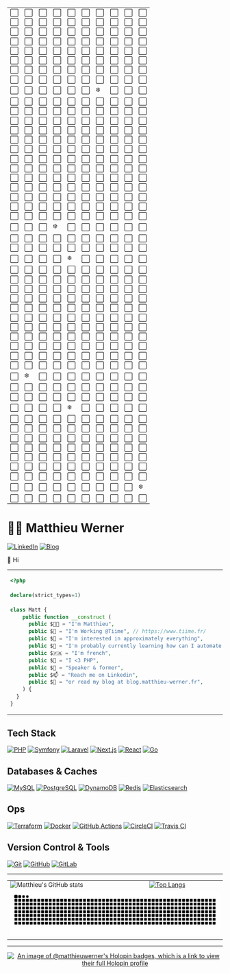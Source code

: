 <table>
<tr><td>⬜</td><td>⬜</td><td>⬜</td><td>⬜</td><td>⬜</td><td>⬜</td><td>⬜</td><td>⬜</td><td>⬜</td><td>⬜</td></tr>
<tr><td>⬜</td><td>⬜</td><td>⬜</td><td>⬜</td><td>⬜</td><td>⬜</td><td>⬜</td><td>⬜</td><td>⬜</td><td>⬜</td></tr>
<tr><td>⬜</td><td>⬜</td><td>⬜</td><td>⬜</td><td>⬜</td><td>⬜</td><td>⬜</td><td>⬜</td><td>⬜</td><td>⬜</td></tr>
<tr><td>⬜</td><td>⬜</td><td>⬜</td><td>⬜</td><td>⬜</td><td>⬜</td><td>⬜</td><td>⬜</td><td>⬜</td><td>⬜</td></tr>
<tr><td>⬜</td><td>⬜</td><td>⬜</td><td>⬜</td><td>⬜</td><td>⬜</td><td>⬜</td><td>⬜</td><td>⬜</td><td>⬜</td></tr>
<tr><td>⬜</td><td>⬜</td><td>⬜</td><td>⬜</td><td>⬜</td><td>⬜</td><td>⬜</td><td>⬜</td><td>⬜</td><td>⬜</td></tr>
<tr><td>⬜</td><td>⬜</td><td>⬜</td><td>⬜</td><td>⬜</td><td>⬜</td><td>⬜</td><td>⬜</td><td>⬜</td><td>⬜</td></tr>
<tr><td>⬜</td><td>⬜</td><td>⬜</td><td>⬜</td><td>⬜</td><td>⬜</td><td>⬜</td><td>⬜</td><td>⬜</td><td>⬜</td></tr>
<tr><td>⬜</td><td>⬜</td><td>⬜</td><td>⬜</td><td>⬜</td><td>⬜</td><td>❄️</td><td>⬜</td><td>⬜</td><td>⬜</td></tr>
<tr><td>⬜</td><td>⬜</td><td>⬜</td><td>⬜</td><td>⬜</td><td>⬜</td><td>⬜</td><td>⬜</td><td>⬜</td><td>⬜</td></tr>
<tr><td>⬜</td><td>⬜</td><td>⬜</td><td>⬜</td><td>⬜</td><td>⬜</td><td>⬜</td><td>⬜</td><td>⬜</td><td>⬜</td></tr>
<tr><td>⬜</td><td>⬜</td><td>⬜</td><td>⬜</td><td>⬜</td><td>⬜</td><td>⬜</td><td>⬜</td><td>⬜</td><td>⬜</td></tr>
<tr><td>⬜</td><td>⬜</td><td>⬜</td><td>⬜</td><td>⬜</td><td>⬜</td><td>⬜</td><td>⬜</td><td>⬜</td><td>⬜</td></tr>
<tr><td>⬜</td><td>⬜</td><td>⬜</td><td>⬜</td><td>⬜</td><td>⬜</td><td>⬜</td><td>⬜</td><td>⬜</td><td>⬜</td></tr>
<tr><td>⬜</td><td>⬜</td><td>⬜</td><td>⬜</td><td>⬜</td><td>⬜</td><td>⬜</td><td>⬜</td><td>⬜</td><td>⬜</td></tr>
<tr><td>⬜</td><td>⬜</td><td>⬜</td><td>⬜</td><td>⬜</td><td>⬜</td><td>⬜</td><td>⬜</td><td>⬜</td><td>⬜</td></tr>
<tr><td>⬜</td><td>⬜</td><td>⬜</td><td>⬜</td><td>⬜</td><td>⬜</td><td>⬜</td><td>⬜</td><td>⬜</td><td>⬜</td></tr>
<tr><td>⬜</td><td>⬜</td><td>⬜</td><td>⬜</td><td>⬜</td><td>⬜</td><td>⬜</td><td>⬜</td><td>⬜</td><td>⬜</td></tr>
<tr><td>⬜</td><td>⬜</td><td>⬜</td><td>⬜</td><td>⬜</td><td>⬜</td><td>⬜</td><td>⬜</td><td>⬜</td><td>⬜</td></tr>
<tr><td>⬜</td><td>⬜</td><td>⬜</td><td>⬜</td><td>⬜</td><td>⬜</td><td>⬜</td><td>⬜</td><td>⬜</td><td>⬜</td></tr>
<tr><td>⬜</td><td>⬜</td><td>⬜</td><td>⬜</td><td>⬜</td><td>⬜</td><td>⬜</td><td>⬜</td><td>⬜</td><td>⬜</td></tr>
<tr><td>⬜</td><td>⬜</td><td>⬜</td><td>⬜</td><td>⬜</td><td>⬜</td><td>⬜</td><td>⬜</td><td>⬜</td><td>⬜</td></tr>
<tr><td>⬜</td><td>⬜</td><td>⬜</td><td>❄️</td><td>⬜</td><td>⬜</td><td>⬜</td><td>⬜</td><td>⬜</td><td>⬜</td></tr>
<tr><td>⬜</td><td>⬜</td><td>⬜</td><td>⬜</td><td>⬜</td><td>⬜</td><td>⬜</td><td>⬜</td><td>⬜</td><td>⬜</td></tr>
<tr><td>⬜</td><td>⬜</td><td>⬜</td><td>⬜</td><td>⬜</td><td>⬜</td><td>⬜</td><td>⬜</td><td>⬜</td><td>⬜</td></tr>
<tr><td>⬜</td><td>⬜</td><td>⬜</td><td>⬜</td><td>❄️</td><td>⬜</td><td>⬜</td><td>⬜</td><td>⬜</td><td>⬜</td></tr>
<tr><td>⬜</td><td>⬜</td><td>⬜</td><td>⬜</td><td>⬜</td><td>⬜</td><td>⬜</td><td>⬜</td><td>⬜</td><td>⬜</td></tr>
<tr><td>⬜</td><td>⬜</td><td>⬜</td><td>⬜</td><td>⬜</td><td>⬜</td><td>⬜</td><td>⬜</td><td>⬜</td><td>⬜</td></tr>
<tr><td>⬜</td><td>⬜</td><td>⬜</td><td>⬜</td><td>⬜</td><td>⬜</td><td>⬜</td><td>⬜</td><td>⬜</td><td>⬜</td></tr>
<tr><td>⬜</td><td>⬜</td><td>⬜</td><td>⬜</td><td>⬜</td><td>⬜</td><td>⬜</td><td>⬜</td><td>⬜</td><td>⬜</td></tr>
<tr><td>⬜</td><td>⬜</td><td>⬜</td><td>⬜</td><td>⬜</td><td>⬜</td><td>⬜</td><td>⬜</td><td>⬜</td><td>⬜</td></tr>
<tr><td>⬜</td><td>⬜</td><td>⬜</td><td>⬜</td><td>⬜</td><td>⬜</td><td>⬜</td><td>⬜</td><td>⬜</td><td>⬜</td></tr>
<tr><td>⬜</td><td>⬜</td><td>⬜</td><td>⬜</td><td>⬜</td><td>⬜</td><td>⬜</td><td>⬜</td><td>⬜</td><td>⬜</td></tr>
<tr><td>⬜</td><td>⬜</td><td>⬜</td><td>⬜</td><td>⬜</td><td>⬜</td><td>⬜</td><td>⬜</td><td>⬜</td><td>⬜</td></tr>
<tr><td>⬜</td><td>⬜</td><td>⬜</td><td>⬜</td><td>⬜</td><td>⬜</td><td>⬜</td><td>⬜</td><td>⬜</td><td>⬜</td></tr>
<tr><td>⬜</td><td>⬜</td><td>⬜</td><td>⬜</td><td>⬜</td><td>⬜</td><td>⬜</td><td>⬜</td><td>⬜</td><td>⬜</td></tr>
<tr><td>⬜</td><td>⬜</td><td>⬜</td><td>⬜</td><td>⬜</td><td>⬜</td><td>⬜</td><td>⬜</td><td>⬜</td><td>⬜</td></tr>
<tr><td>⬜</td><td>❄️</td><td>⬜</td><td>⬜</td><td>⬜</td><td>⬜</td><td>⬜</td><td>⬜</td><td>⬜</td><td>⬜</td></tr>
<tr><td>⬜</td><td>⬜</td><td>⬜</td><td>⬜</td><td>⬜</td><td>⬜</td><td>⬜</td><td>⬜</td><td>⬜</td><td>⬜</td></tr>
<tr><td>⬜</td><td>⬜</td><td>⬜</td><td>⬜</td><td>⬜</td><td>⬜</td><td>⬜</td><td>⬜</td><td>⬜</td><td>⬜</td></tr>
<tr><td>⬜</td><td>⬜</td><td>⬜</td><td>⬜</td><td>❄️</td><td>⬜</td><td>⬜</td><td>⬜</td><td>⬜</td><td>⬜</td></tr>
<tr><td>⬜</td><td>⬜</td><td>⬜</td><td>⬜</td><td>⬜</td><td>⬜</td><td>⬜</td><td>⬜</td><td>⬜</td><td>⬜</td></tr>
<tr><td>⬜</td><td>⬜</td><td>⬜</td><td>⬜</td><td>⬜</td><td>⬜</td><td>⬜</td><td>⬜</td><td>⬜</td><td>⬜</td></tr>
<tr><td>⬜</td><td>⬜</td><td>⬜</td><td>⬜</td><td>⬜</td><td>⬜</td><td>⬜</td><td>⬜</td><td>⬜</td><td>⬜</td></tr>
<tr><td>⬜</td><td>⬜</td><td>⬜</td><td>⬜</td><td>⬜</td><td>⬜</td><td>⬜</td><td>⬜</td><td>⬜</td><td>⬜</td></tr>
<tr><td>⬜</td><td>⬜</td><td>⬜</td><td>⬜</td><td>⬜</td><td>⬜</td><td>⬜</td><td>⬜</td><td>⬜</td><td>⬜</td></tr>
<tr><td>⬜</td><td>⬜</td><td>⬜</td><td>⬜</td><td>⬜</td><td>⬜</td><td>⬜</td><td>⬜</td><td>⬜</td><td>⬜</td></tr>
<tr><td>⬜</td><td>⬜</td><td>⬜</td><td>⬜</td><td>⬜</td><td>⬜</td><td>⬜</td><td>⬜</td><td>⬜</td><td>⬜</td></tr>
<tr><td>⬜</td><td>⬜</td><td>⬜</td><td>⬜</td><td>⬜</td><td>⬜</td><td>⬜</td><td>⬜</td><td>⬜</td><td>❄️</td></tr>
<tr><td>⬜</td><td>⬜</td><td>⬜</td><td>⬜</td><td>⬜</td><td>⬜</td><td>⬜</td><td>⬜</td><td>⬜</td><td>⬜</td></tr>
</table>

# 👨‍💻 Matthieu Werner

[![LinkedIn](https://img.shields.io/badge/LinkedIn-Matthieu%20Werner-blue?style=for-the-badge&logo=linkedin)](https://www.linkedin.com/in/matthieu-werner-2427a5281/) [![Blog](https://img.shields.io/badge/Blog-Matthieu's%20Articles-brightgreen?style=for-the-badge&logo=hashnode)](https://blog.matthieu-werner.fr)


👋 Hi


<table style="border: none; border-collapse: collapse;">
  <tr>
    <td style="width: 50%; vertical-align: top;">

```php
<?php

declare(strict_types=1)

class Matt {
    public function __construct (
      public $👨‍💼 = "I'm Matthieu",
      public $🏢 = "I'm Working @Tiime", // https://www.tiime.fr/
      public $👀 = "I'm interested in approximately everything",
      public $🌱 = "I'm probably currently learning how can I automate useless stuff 🙈",
      public $🇫🇷 = "I'm french",
      public $🐘 = "I <3 PHP",
      public $📢 = "Speaker & former",
      public $📫 = "Reach me on Linkedin",
      public $📝 = "or read my blog at blog.matthieu-werner.fr",
    ) {
  }
}
```

</td>
<td style="width: 50%; text-align: right;">
<img width="100%" src="https://cdn.dribbble.com/users/906441/screenshots/4674322/scubacat_dribbbble.png" alt="Scuba Cat">
</td>
</tr>
</table>

## Tech Stack

[![PHP][PHP]][PHP-url]
[![Symfony][Symfony]][Symfony-url]
[![Laravel][Laravel.com]][Laravel-url]
[![Next.js][Next.js]][Next-url]
[![React][React.js]][React-url]
[![Go][Go]][Go-url]

## Databases & Caches

[![MySQL](https://img.shields.io/badge/MySQL-4479A1?style=for-the-badge&logo=mysql&logoColor=white)](https://www.mysql.com/)
[![PostgreSQL](https://img.shields.io/badge/PostgreSQL-336791?style=for-the-badge&logo=postgresql&logoColor=white)](https://www.postgresql.org/)
[![DynamoDB](https://img.shields.io/badge/DynamoDB-4053D6?style=for-the-badge&logo=amazon-dynamodb&logoColor=white)](https://aws.amazon.com/dynamodb/)
[![Redis](https://img.shields.io/badge/Redis-DC382D?style=for-the-badge&logo=redis&logoColor=white)](https://redis.io/)
[![Elasticsearch](https://img.shields.io/badge/Elasticsearch-005571?style=for-the-badge&logo=elasticsearch&logoColor=white)](https://www.elastic.co/elasticsearch/)

## Ops

[![Terraform](https://img.shields.io/badge/Terraform-623CE4?style=for-the-badge&logo=terraform&logoColor=white)](https://www.terraform.io/)
[![Docker](https://img.shields.io/badge/Docker-2496ED?style=for-the-badge&logo=docker&logoColor=white)](https://www.docker.com/)
[![GitHub Actions](https://img.shields.io/badge/GitHub%20Actions-2088FF?style=for-the-badge&logo=github-actions&logoColor=white)](https://github.com/features/actions)
[![CircleCI](https://img.shields.io/badge/CircleCI-343434?style=for-the-badge&logo=circleci&logoColor=white)](https://circleci.com/)
[![Travis CI](https://img.shields.io/badge/Travis%20CI-3EAAAF?style=for-the-badge&logo=travis-ci&logoColor=white)](https://travis-ci.org/)

## Version Control & Tools

[![Git](https://img.shields.io/badge/Git-F05032?style=for-the-badge&logo=git&logoColor=white)](https://git-scm.com/)
[![GitHub](https://img.shields.io/badge/GitHub-181717?style=for-the-badge&logo=github&logoColor=white)](https://github.com/)
[![GitLab](https://img.shields.io/badge/GitLab-FC6D26?style=for-the-badge&logo=gitlab&logoColor=white)](https://about.gitlab.com/)

---

<table>
  <tr>
    <td>
        <img src="https://github-readme-stats.vercel.app/api?username=matthieuwerner&show_icons=true" alt="Matthieu's GitHub stats">
    </td>
    <td>
      <a href="https://github.com/anuraghazra/github-readme-stats">
        <img src="https://github-readme-stats.vercel.app/api/top-langs/?username=matthieuwerner&show_icons=true&layout=compact" alt="Top Langs">
      </a>
    </td>
  </tr>
  <tr>
    <td colspan="2">
      <picture>
		  <source media="(prefers-color-scheme: dark)" srcset="https://raw.githubusercontent.com/matthieuwerner/matthieuwerner/output/github-contribution-grid-snake-dark.svg">
		  <source media="(prefers-color-scheme: light)" srcset="https://raw.githubusercontent.com/matthieuwerner/matthieuwerner/output/github-contribution-grid-snake.svg">
		  <img alt="Github contribution grid snake animation" src="https://raw.githubusercontent.com/matthieuwerner/matthieuwerner/output/github-contribution-grid-snake.svg">
      </picture>
    </td>
  </tr>
</table>

---

<p align="center">
	<a href="https://holopin.io/@matthieuwerner">
      <img src="https://holopin.me/matthieuwerner" alt="An image of @matthieuwerner's Holopin badges, which is a link to view their full Holopin profile">
    </a>
</p>

<!-- MARKDOWN LINKS & IMAGES -->
<!-- https://www.markdownguide.org/basic-syntax/#reference-style-links -->
[contributors-shield]: https://img.shields.io/github/contributors/othneildrew/Best-README-Template.svg?style=for-the-badge
[contributors-url]: https://github.com/othneildrew/Best-README-Template/graphs/contributors
[forks-shield]: https://img.shields.io/github/forks/othneildrew/Best-README-Template.svg?style=for-the-badge
[forks-url]: https://github.com/othneildrew/Best-README-Template/network/members
[stars-shield]: https://img.shields.io/github/stars/othneildrew/Best-README-Template.svg?style=for-the-badge
[stars-url]: https://github.com/othneildrew/Best-README-Template/stargazers
[issues-shield]: https://img.shields.io/github/issues/othneildrew/Best-README-Template.svg?style=for-the-badge
[issues-url]: https://github.com/othneildrew/Best-README-Template/issues
[license-shield]: https://img.shields.io/github/license/othneildrew/Best-README-Template.svg?style=for-the-badge
[license-url]: https://github.com/othneildrew/Best-README-Template/blob/master/LICENSE.txt
[linkedin-shield]: https://img.shields.io/badge/-LinkedIn-black.svg?style=for-the-badge&logo=linkedin&colorB=555
[linkedin-url]: https://linkedin.com/in/othneildrew
[product-screenshot]: images/screenshot.png

[Next.js]: https://img.shields.io/badge/next.js-000000?style=for-the-badge&logo=nextdotjs&logoColor=white
[Next-url]: https://nextjs.org/
[React.js]: https://img.shields.io/badge/React-20232A?style=for-the-badge&logo=react&logoColor=61DAFB
[React-url]: https://reactjs.org/
[Laravel.com]: https://img.shields.io/badge/Laravel-FF2D20?style=for-the-badge&logo=laravel&logoColor=white
[Laravel-url]: https://laravel.com
[Symfony]: https://img.shields.io/badge/Symfony-000?logo=symfony&logoColor=fff&style=for-the-badge
[Symfony-url]: https://symfony.com
[Go]: https://img.shields.io/badge/Go-00ADD8?logo=go&logoColor=fff&style=for-the-badge
[Go-url]: https://go.dev/
[PHP]: https://img.shields.io/badge/PHP-777BB4?logo=php&logoColor=fff&style=for-the-badge
[PHP-url]: https://php.net

